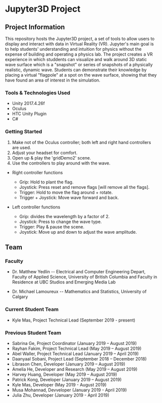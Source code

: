 # Jupyter3D Project

## Project Information

This repository hosts the Jupyter3D project, a set of tools to allow users to display and interact with data in Virtual Reality (VR). Jupyter's main goal is to help students' understanding and intuition for physics without the expense of building and operating a physics lab. The project creates a VR experience in which studdents can visualize and walk around 3D static wave surface which is a "snapshot" or series of snapshots of a physically realistic, dynamic wave. Students can demonstrate their knowledge by placing a virtual "flagpole" at a spot on the wave surface, showing that they have found an area of interest in the simulation. 

### Tools & Technologies Used
- Unity 2017.4.26f
- Oculus
- HTC Unity Plugin
- C#

### Getting Started
1. Make not of the Oculus controller; both left and right hand controllers are used. 
2. Adjust your headset for comfort. 
3. Open up & play the 'gridDemo2' scene.
4. Use the controllers to play around with the wave.
  - Right controller functions
    - Grip: Hold to plant the flag.
    - Joystick: Press reset and remove flags [will remove all the flags].
    - Trigger: Hold to move the flag around + rotate.
    - Trigger + Joystick: Move wave forward and back.
    
  - Left controller functions
    - Grip: divides the wavelength by a factor of 2. 
    - Joystick: Press to change the wave type. 
    - Trigger: Play & pause the scene. 
    - Joystick: Move up and down to adjust the wave amplitude. 
 

## Team

### Faculty
- Dr. Matthew Yedlin -- 
  Electrical and Computer Engineering Depart, Faculty of Applied Science, University of British Columbia
  and Faculty in Residence at UBC Studios and Emerging Media Lab

- Dr. Michael Lamoureux --
  Mathematics and Statistics, University of Calgary
  
### Current Student Team
- Kyle Mas, Project Technical Lead (September 2019 - present)


### Previous Student Team
- Sabrina Ge, Project Coordinator (January 2019 – August 2019)
- Rayhan Fakim, Project Technical Lead (May 2019 – August 2019)
- Abel Waller, Project Technical Lead (January 2019 – April 2019)
- Daanyaal Sobani, Project Lead (September 2018 – December 2018)
- Librason Chen, Developer (January 2019 – August 2019)
- Amelia He, Developer and Research (May 2019 – August 2019)
- Harvey Huang, Developer (May 2019 – August 2019)
- Patrick Kong, Developer (January 2019 – August 2019)
- Kyle Mas, Developer (May 2019 - August 2019)
- Musa Mohannad, Devveloper (January 2019 - April 2019)
- Julia Zhu, Developer (January 2019 - April 2019)
